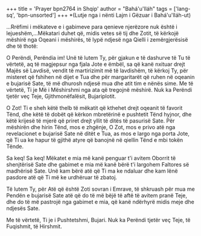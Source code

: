 +++
title = 'Prayer bpn2764 in Shqip'
author = "Bahá'u'lláh"
tags = ['lang-sq', 'bpn-unsorted']
+++
*(Lutje nga i nënti Lajm i Gëzuar i Bahá'u'lláh-ut)

...Rrëfimi i mëkateve e i gabimeve para qenieve njerëzore nuk është i lejueshëm,...Mëkatari duhet që, midis vetes së tij dhe Zotit, të kërkojë mëshirë nga Oqeani i mëshirës, të lypë ndjesë nga Qielli i zemërgjerësisë dhe të thotë:


O Perëndi, Perëndia im! Unë të lutem Ty, për gjakun e të dashurve të Tu të vërtetë, aq të magjepsur nga fjala Jote e ëmbël, sa që kanë nxituar drejt Majës së Lavdisë, vendit të martirizimit më të lavdishëm, të kërkoj Ty, për misteret që fshihen në dijet e Tua dhe për margaritarët që ruhen në oqeanin e bujarisë Sate, të më dhurosh ndjesë mua dhe atit tim e nënës sime. Me të vërtetë, Ti je Më i Mëshirshmi nga ata që tregojnë mëshirë. Nuk ka Perëndi tjetër veç Teje, Gjithmonëfalësit, Bujariplotit.

O Zot! Ti e sheh këtë thelb të mëkatit që kthehet drejt oqeanit të favorit Tënd, dhe këtë të dobët që kërkon mbretërinë e pushtetit Tënd hyjnor, dhe këtë krijesë të mjerë që priret drejt yllit të ditës të pasurisë Sate. Për mëshirën dhe hirin Tënd, mos e zhgënje, O Zot, mos e privo atë nga revelacionet e bujarisë Sate në ditët e Tua, as mos e largo nga porta Jote, që Ti ua ke hapur të gjithë atyre që banojnë në qiellin Tënd e mbi tokën Tënde.

Sa keq! Sa keq! Mëkatet e mia më kanë penguar t'i avitem Oborrit të shenjtërisë Sate dhe gabimet e mia më kanë bërë t'i largohem Faltores së madhërisë Sate. Unë kam bërë atë që Ti ma ke ndaluar dhe kam lënë pasdore atë që Ti më ke urdhëruar të zbatoj.

Të lutem Ty, për Atë që është Zoti sovran i Emrave, të shkruash për mua me Pendën e bujarisë Sate atë që do të më bëjë të aftë të avitem pranë Teje, dhe do të më pastrojë nga gabimet e mia, që kanë ndërhyrë midis meje dhe ndjesës Sate.

Me të vërtetë, Ti je i Pushtetshmi, Bujari. Nuk ka Perëndi tjetër veç Teje, të Fuqishmit, të Hirshmit.
